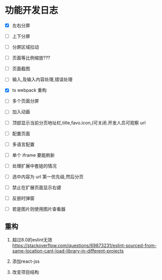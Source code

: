 # 功能开发日志

- [x] 左右分屏
- [ ] 上下分屏
- [ ] 分屏区域拉动
- [ ] 页面等比例缩放???
- [ ] 页面截图
- [ ] 输入,及输入内容处理,错误处理
- [x] ts webpack 重构
- [ ] 多个页面分屏
- [ ] 加入动画
- [ ] 顶部显示当前分页地址栏,title,favo.icon,(可关闭.开发人员可观察 url
- [ ] 配置页面
- [ ] 多语言配置
- [ ] 单个 iframe 要能刷新
- [ ] 处理扩展中套娃的情况
- [ ] 选中内容为 url 第一优先级,然后分页
- [ ] 禁止在扩展页面显示右键
- [ ] 反嵌时弹窗
- [ ] 若是图片则使用图片查看器


## 重构

1. 超过8.0的eslint无效
https://stackoverflow.com/questions/69873231/eslint-sourced-from-same-location-cant-load-library-in-different-projects

2. 添加react-jss

3. 改变项目结构